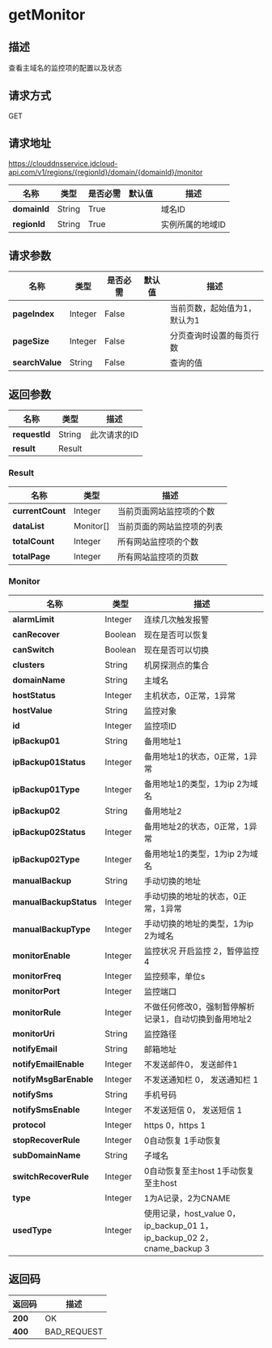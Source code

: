 # getMonitor


## 描述
查看主域名的监控项的配置以及状态

## 请求方式
GET

## 请求地址
https://clouddnsservice.jdcloud-api.com/v1/regions/{regionId}/domain/{domainId}/monitor

|名称|类型|是否必需|默认值|描述|
|---|---|---|---|---|
|**domainId**|String|True||域名ID|
|**regionId**|String|True||实例所属的地域ID|

## 请求参数
|名称|类型|是否必需|默认值|描述|
|---|---|---|---|---|
|**pageIndex**|Integer|False||当前页数，起始值为1，默认为1|
|**pageSize**|Integer|False||分页查询时设置的每页行数|
|**searchValue**|String|False||查询的值|


## 返回参数
|名称|类型|描述|
|---|---|---|
|**requestId**|String|此次请求的ID|
|**result**|Result||


### Result
|名称|类型|描述|
|---|---|---|
|**currentCount**|Integer|当前页面网站监控项的个数|
|**dataList**|Monitor[]|当前页面的网站监控项的列表|
|**totalCount**|Integer|所有网站监控项的个数|
|**totalPage**|Integer|所有网站监控项的页数|
### Monitor
|名称|类型|描述|
|---|---|---|
|**alarmLimit**|Integer|连续几次触发报警|
|**canRecover**|Boolean|现在是否可以恢复|
|**canSwitch**|Boolean|现在是否可以切换|
|**clusters**|String|机房探测点的集合|
|**domainName**|String|主域名|
|**hostStatus**|Integer|主机状态，0正常，1异常|
|**hostValue**|String|监控对象|
|**id**|Integer|监控项ID|
|**ipBackup01**|String|备用地址1|
|**ipBackup01Status**|Integer|备用地址1的状态，0正常，1异常|
|**ipBackup01Type**|Integer|备用地址1的类型，1为ip 2为域名|
|**ipBackup02**|String|备用地址2|
|**ipBackup02Status**|Integer|备用地址2的状态，0正常，1异常|
|**ipBackup02Type**|Integer|备用地址1的类型，1为ip 2为域名|
|**manualBackup**|String|手动切换的地址|
|**manualBackupStatus**|Integer|手动切换的地址的状态，0正常，1异常|
|**manualBackupType**|Integer|手动切换的地址的类型，1为ip 2为域名|
|**monitorEnable**|Integer|监控状况 开启监控 2，暂停监控 4|
|**monitorFreq**|Integer|监控频率，单位s|
|**monitorPort**|Integer|监控端口|
|**monitorRule**|Integer|不做任何修改0，强制暂停解析记录1，自动切换到备用地址2|
|**monitorUri**|String|监控路径|
|**notifyEmail**|String|邮箱地址|
|**notifyEmailEnable**|Integer|不发送邮件0， 发送邮件1|
|**notifyMsgBarEnable**|Integer|不发送通知栏 0， 发送通知栏 1|
|**notifySms**|String|手机号码|
|**notifySmsEnable**|Integer|不发送短信 0， 发送短信 1|
|**protocol**|Integer|https 0，https 1|
|**stopRecoverRule**|Integer|0自动恢复 1手动恢复|
|**subDomainName**|String|子域名|
|**switchRecoverRule**|Integer|0自动恢复至主host 1手动恢复至主host|
|**type**|Integer|1为A记录，2为CNAME|
|**usedType**|Integer|使用记录，host_value 0，ip_backup_01 1，ip_backup_02 2，cname_backup 3|

## 返回码
|返回码|描述|
|---|---|
|**200**|OK|
|**400**|BAD_REQUEST|
